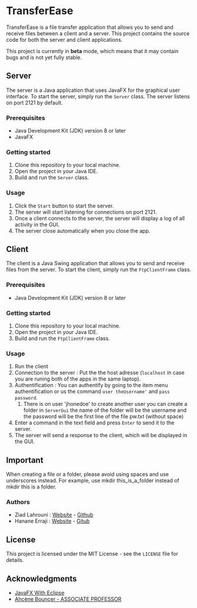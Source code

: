 # TransferEase

TransferEase is a file transfer application that allows you to send and receive files between a client and a server. This project contains the source code for both the server and client applications.

This project is currently in **beta** mode, which means that it may contain bugs and is not yet fully stable.

## Server

The server is a Java application that uses JavaFX for the graphical user interface. To start the server, simply run the `Server` class. The server listens on port 2121 by default.

### Prerequisites

- Java Development Kit (JDK) version 8 or later
- JavaFX

### Getting started

1. Clone this repository to your local machine.
2. Open the project in your Java IDE.
3. Build and run the `Server` class.

### Usage

1. Click the `Start` button to start the server.
2. The server will start listening for connections on port 2121.
3. Once a client connects to the server, the server will display a log of all activity in the GUI.
4. The server close automatically when you close the app.

## Client

The client is a Java Swing application that allows you to send and receive files from the server. To start the client, simply run the `FtpClientFrame` class.

### Prerequisites

- Java Development Kit (JDK) version 8 or later

### Getting started

1. Clone this repository to your local machine.
2. Open the project in your Java IDE.
3. Build and run the `FtpClientFrame` class.

### Usage

1. Run the client
2. Connection to the server : Put the the host adresse (`localhost` in case you are runing both of the apps in the same laptop).
3. Authentification : You can authentify by going to the item menu authentification or us the command `user theUsername'` and `pass password`.
   1. There is on user 'jhonedoe' to create another user you can create a folder in `ServerGui` the name of the folder will be the username and the password will be the first line of the file pw.txt (without space)
4. Enter a command in the text field and press `Enter` to send it to the server.
5. The server will send a response to the client, which will be displayed in the GUI.

## Important 

When creating a file or a folder, please avoid using spaces and use underscores instead. For example, use mkdir this_is_a_folder instead of mkdir this is a folder.

### Authors
- Ziad Lahrouni : [Website](www.ziadlahrouni.com) - [Github](www.github.com/Zlahrouni)
- Hanane Erraji : [Website](www.hananeerraji.info) - [Gitub](www.github.com/HananeErra)

## License

This project is licensed under the MIT License - see the `LICENSE` file for details.

## Acknowledgments

- [JavaFX With Eclipse](https://openjfx.io/openjfx-docs/#)
- [Ahcène Bouncer - ASSOCIATE PROFESSOR](http://bounceur.com/)
